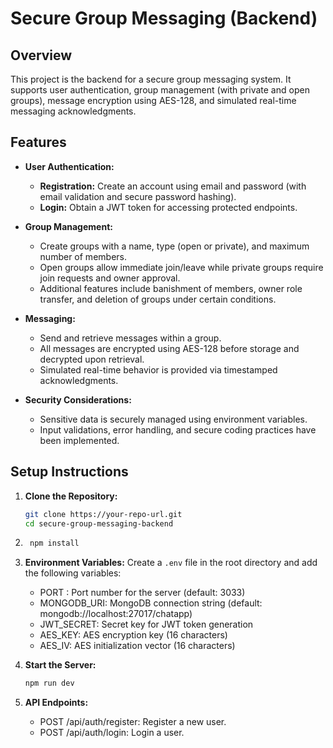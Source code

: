 # Secure Group Messaging (Backend)

## Overview

This project is the backend for a secure group messaging system. It supports user authentication, group management (with private and open groups), message encryption using AES-128, and simulated real-time messaging acknowledgments.

## Features

- **User Authentication:**  
  - **Registration:** Create an account using email and password (with email validation and secure password hashing).  
  - **Login:** Obtain a JWT token for accessing protected endpoints.

- **Group Management:**  
  - Create groups with a name, type (open or private), and maximum number of members.  
  - Open groups allow immediate join/leave while private groups require join requests and owner approval.  
  - Additional features include banishment of members, owner role transfer, and deletion of groups under certain conditions.

- **Messaging:**  
  - Send and retrieve messages within a group.  
  - All messages are encrypted using AES-128 before storage and decrypted upon retrieval.  
  - Simulated real-time behavior is provided via timestamped acknowledgments.

- **Security Considerations:**  
  - Sensitive data is securely managed using environment variables.  
  - Input validations, error handling, and secure coding practices have been implemented.

## Setup Instructions

1. **Clone the Repository:**
   ```bash
   git clone https://your-repo-url.git
   cd secure-group-messaging-backend
2. ```bash
    npm install
3. **Environment Variables:**
   Create a `.env` file in the root directory and add the following variables:
    - PORT : Port number for the server (default: 3033)
    - MONGODB_URI: MongoDB connection string (default: mongodb://localhost:27017/chatapp)
    - JWT_SECRET: Secret key for JWT token generation
    - AES_KEY: AES encryption key (16 characters)
    - AES_IV: AES initialization vector (16 characters)

4. **Start the Server:**
   ```bash
   npm run dev
5. **API Endpoints:**
   - POST /api/auth/register: Register a new user.
   - POST /api/auth/login: Login a user.
